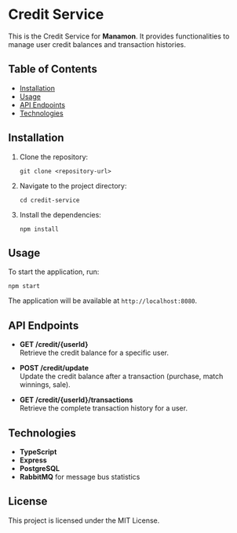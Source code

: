 # Credit Service

This is the Credit Service for **Manamon**. It provides functionalities to manage user credit balances and transaction histories.

## Table of Contents
- [Installation](#installation)
- [Usage](#usage)
- [API Endpoints](#api-endpoints)
- [Technologies](#technologies)

## Installation

1. Clone the repository:
   ```
   git clone <repository-url>
   ```
2. Navigate to the project directory:
   ```
   cd credit-service
   ```
3. Install the dependencies:
   ```
   npm install
   ```

## Usage

To start the application, run:
```
npm start
```
The application will be available at `http://localhost:8080`.

## API Endpoints

- **GET /credit/{userId}**  
  Retrieve the credit balance for a specific user.

- **POST /credit/update**  
  Update the credit balance after a transaction (purchase, match winnings, sale).

- **GET /credit/{userId}/transactions**  
  Retrieve the complete transaction history for a user.

## Technologies

- **TypeScript**
- **Express**
- **PostgreSQL**
- **RabbitMQ** for message bus statistics

## License

This project is licensed under the MIT License.